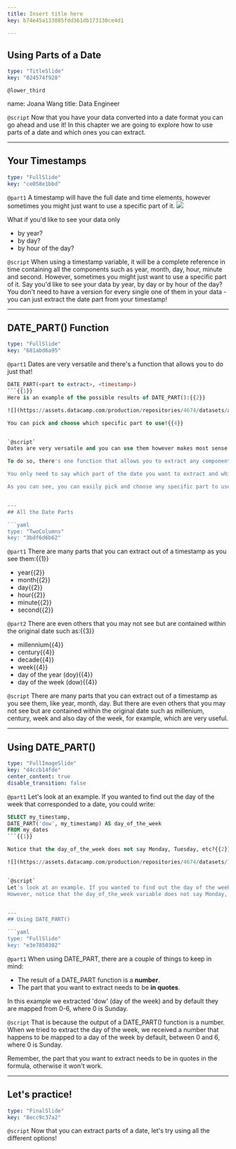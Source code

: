 ```yaml
---
title: Insert title here
key: b74e45a133085fdd361db173130ce4d1

---
```

## Using Parts of a Date

```yaml
type: "TitleSlide"
key: "024574f928"
```

`@lower_third`

name: Joana Wang
title: Data Engineer


`@script`
Now that you have your data converted into a date format you can go ahead and use it!
In this chapter we are going to explore how to use parts of a date and which ones you can extract.


---
## Your Timestamps

```yaml
type: "FullSlide"
key: "ce058e1bbd"
```

`@part1`
A timestamp will have the full date and time elements, however sometimes you might just want to use a specific part of it.
![](https://assets.datacamp.com/production/repositories/4674/datasets/87e0ed5ea1f52f2975536ab7d0a1d348c57b5ce5/timestamp.png)

What if you'd like to see your data only 
- by year?
- by day?
- by hour of the day?


`@script`
When using a timestamp variable, it will be a complete reference in time containing all the components such as year, month, day, hour, minute and second.
However, sometimes you might just want to use a specific part of it. Say you'd like to see your data by year, by day or by hour of the day? You don't need to have a version for every single one of them in your data - you can just extract the date part from your timestamp!


---
## DATE_PART() Function

```yaml
type: "FullSlide"
key: "681abd6a95"
```

`@part1`
Dates are very versatile and there's a function that allows you to do just that!

```SQL
DATE_PART(<part to extract>, <timestamp>)
```{{1}}
Here is an example of the possible results of DATE_PART():{{2}}

![](https://assets.datacamp.com/production/repositories/4674/datasets/a0115356349d08c176d956630e2287d82a6ba87a/date_part%20table.png){{3}}

You can pick and choose which specific part to use!{{4}}


`@script`
Dates are very versatile and you can use them however makes most sense for your analysis.

To do so, there's one function that allows you to extract any component of the date called DATE_PART().

You only need to say which part of the date you want to extract and which date to get it from and it will return only that.

As you can see, you can easily pick and choose any specific part to use!


---
## All the Date Parts

```yaml
type: "TwoColumns"
key: "3bdf6d6b62"
```

`@part1`
There are many parts that you can extract out of a timestamp as you see them:{{1}}
- year{{2}}
- month{{2}}
- day{{2}}
- hour{{2}}
- minute{{2}}
- second{{2}}


`@part2`
There are even others that you may not see but are contained within the original date such as:{{3}}
- millennium{{4}}
- century{{4}}
- decade{{4}}
- week{{4}}
- day of the year (doy){{4}}
- day of the week (dow){{4}}


`@script`
There are many parts that you can extract out of a timestamp as you see them, like year, month, day.
But there are even others that you may not see but are contained within the original date such as millenium, century, week and also day of the week, for example, which are very useful.


---
## Using DATE_PART()

```yaml
type: "FullImageSlide"
key: "d4ccb14fde"
center_content: true
disable_transition: false
```

`@part1`
Let's look at an example. If you wanted to find out the day of the week that corresponded to a date, you could write:
```SQL
SELECT my_timestamp,
DATE_PART('dow', my_timestamp) AS day_of_the_week
FROM my_dates
```{{1}}

Notice that the day_of_the_week does not say Monday, Tuesday, etc?{{2}}

![](https://assets.datacamp.com/production/repositories/4674/datasets/71ce80576f161b25a95ef9669f942509200372cd/day_of_week.png){{2}}


`@script`
Let's look at an example. If you wanted to find out the day of the week that corresponded to a date, you could write the following.
However, notice that the day_of_the_week variable does not say Monday, Tuesday, etc?


---
## Using DATE_PART()

```yaml
type: "FullSlide"
key: "e3e7850302"
```

`@part1`
When using DATE_PART, there are a couple of things to keep in mind:
- The result of a DATE_PART function is a **number**.
- The part that you want to extract needs to be **in quotes**.


In this example we extracted 'dow' (day of the week) and by default they are mapped from 0-6, where 0 is Sunday.


`@script`
That is because the output of a DATE_PART() function is a number. When we tried to extract the day of the week, we received a number that happens to be mapped to a day of the week by default, between 0 and 6, where 0 is Sunday.

Remember, the part that you want to extract needs to be in quotes in the formula, otherwise it won't work.


---
## Let's practice!

```yaml
type: "FinalSlide"
key: "8ecc9c37a2"
```

`@script`
Now that you can extract parts of a date, let's try using all the different options!

